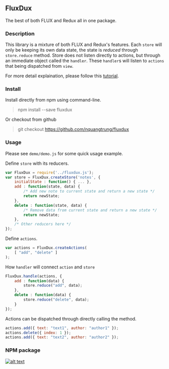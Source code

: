 ## FluxDux
The best of both FLUX and Redux all in one package.

### Description
This library is a mixture of both FLUX and Redux's features. Each `store` will only be keeping its own data state, the state is *reduced* through `store.reduce` method. Store does not listen directly to actions, but through an immediate object called the `handler`. These `handler`s will listen to `actions` that being dispatched from `view`.

For more detail explaination, please follow this [tutorial][fluxdux_tutorial].
### Install
Install directly from npm using command-line.
> npm install --save fluxdux

Or checkout from github
> git checkout https://github.com/nquangtrung/fluxdux

### Usage
Please see `demo/demo.js` for some quick usage example.

Define `store` with its reducers.
```javascript
var FluxDux = require('../fluxdux.js');
var store = FluxDux.createStore('notes', {
	initialState : function() { ... },
    add : function(state, data) { 
        /* Add new note to current state and return a new state */ 
        return newState; 
    },
    delete : function(state, data) { 
        /* Remove data from current state and return a new state */ 
        return newState; 
    },
    /* Other reducers here */
});
```
Define `actions`.
```javascript
var actions = FluxDux.createActions(
	[ "add", "delete" ]
);
```
How `handler` will connect `action` and `store`
```javascript
FluxDux.handle(actions, {
	add : function(data) {
        store.reduce("add", data);
	},
	delete : function(data) {
        store.reduce("delete", data);
	}
});
```
Actions can be dispatched through directly calling the method.
```javascript
actions.add({ text: "text1", author: "author1" });
actions.delete({ index: 1 });
actions.add({ text: "text2", author: "author2" });
```
### NPM package
[![alt text][fluxdux_badge]][fluxdux_npm]

[fluxdux_badge]: https://nodei.co/npm/fluxdux.png?downloads=true&downloadRank=true&stars=true "fluxdux"
[fluxdux_github]: https://github.com/nquangtrung/fluxdux
[fluxdux_npm]: https://www.npmjs.com/package/fluxdux
[fluxdux_tutorial]: http://blog.trontria.com/fluxdux-tutorial/